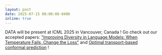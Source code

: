 ```yaml
---
layout: post
date: 2025-07-15 00:00:00-0400
inline: true
---
```


DATA will be present at ICML 2025 in Vancouver, Canada ! Go check out our accepted papers:
["Improving Diversity in Language Models: When Temperature Fails, Change the Loss"](https://icml.cc/virtual/2025/poster/45259) and [Optimal transport-based conformal prediction](https://icml.cc/virtual/2025/poster/44266) !